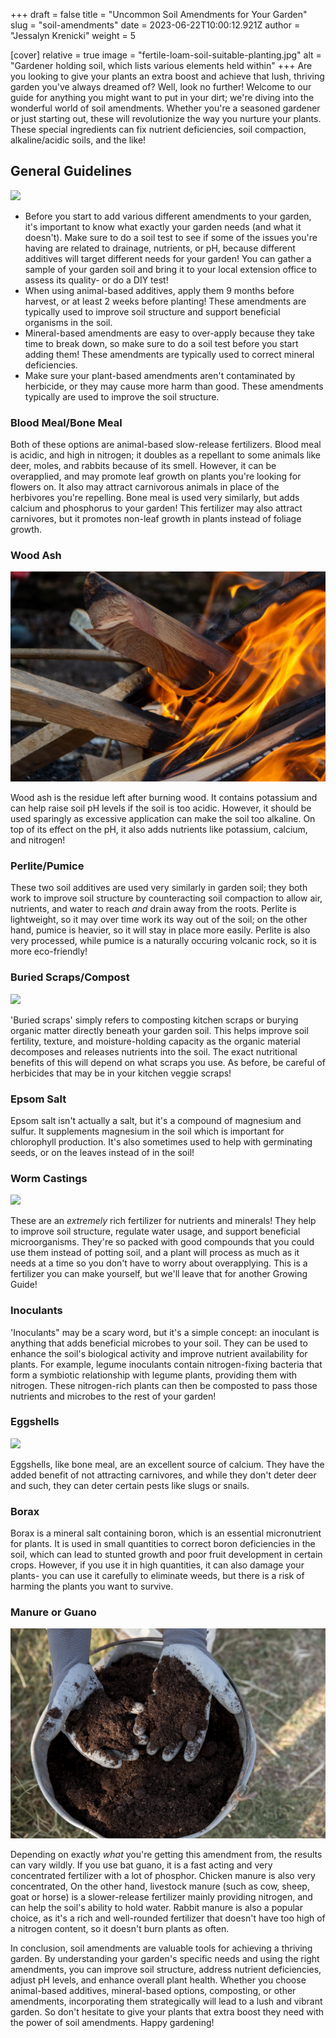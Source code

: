 +++
draft = false
title = "Uncommon Soil Amendments for Your Garden"
slug = "soil-amendments"
date = 2023-06-22T10:00:12.921Z
author = "Jessalyn Krenicki"
weight = 5

[cover]
relative = true
image = "fertile-loam-soil-suitable-planting.jpg"
alt = "Gardener holding soil, which lists various elements held within"
+++
Are you looking to give your plants an extra boost and achieve that lush, thriving garden you've always dreamed of? Well, look no further! Welcome to our guide for anything you might want to put in your dirt; we're diving into the wonderful world of soil amendments. Whether you're a seasoned gardener or just starting out, these will revolutionize the way you nurture your plants. These special ingredients can fix nutrient deficiencies, soil compaction, alkaline/acidic soils, and the like!

## General Guidelines

![](hand-holding-trowel-with-land.jpg)

* Before you start to add various different amendments to your garden, it's important to know what exactly your garden needs (and what it doesn't). Make sure to do a soil test to see if some of the issues you're having are related to drainage, nutrients, or pH, because different additives will target different needs for your garden! You can gather a sample of your garden soil and bring it to your local extension office to assess its quality- or do a DIY test!
* When using animal-based additives, apply them 9 months before harvest, or at least 2 weeks before planting! These amendments are typically used to improve soil structure and support beneficial organisms in the soil.
* Mineral-based amendments are easy to over-apply because they take time to break down, so make sure to do a soil test before you start adding them! These amendments are typically used to correct mineral deficiencies.
* Make sure your plant-based amendments aren't contaminated by herbicide, or they may cause more harm than good. These amendments typically are used to improve the soil structure.

### Blood Meal/Bone Meal

Both of these options are animal-based slow-release fertilizers. Blood meal is acidic, and high in nitrogen; it doubles as a repellant to some animals like deer, moles, and rabbits because of its smell. However, it can be overapplied, and may promote leaf growth on plants you're looking for flowers on. It also may attract carnivorous animals in place of the herbivores you're repelling. Bone meal is used very similarly, but adds calcium and phosphorus to your garden! This fertilizer may also attract carnivores, but it promotes non-leaf growth in plants instead of foliage growth. 

### Wood Ash

![](fire-burns-campfire-with-red-fire-background-high-quality-photo.jpg)

Wood ash is the residue left after burning wood. It contains potassium and can help raise soil pH levels if the soil is too acidic. However, it should be used sparingly as excessive application can make the soil too alkaline. On top of its effect on the pH, it also adds nutrients like potassium, calcium, and nitrogen!

### Perlite/Pumice

These two soil additives are used very similarly in garden soil; they both work to improve soil structure by counteracting soil compaction to allow air, nutrients, and water to reach *and* drain away from the roots. Perlite is lightweight, so it may over time work its way out of the soil; on the other hand, pumice is heavier, so it will stay in place more easily. Perlite is also very processed, while pumice is a naturally occuring volcanic rock, so it is more eco-friendly!

### Buried Scraps/Compost

![](compost-still-life-concept-1-.jpg)

'Buried scraps' simply refers to composting kitchen scraps or burying organic matter directly beneath your garden soil. This helps improve soil fertility, texture, and moisture-holding capacity as the organic material decomposes and releases nutrients into the soil. The exact nutritional benefits of this will depend on what scraps you use. As before, be careful of herbicides that may be in your kitchen veggie scraps!

### Epsom Salt

Epsom salt isn't actually a salt, but it's a compound of magnesium and sulfur. It supplements magnesium in the soil which is important for chlorophyll production. It's also sometimes used to help with germinating seeds, or on the leaves instead of in the soil!

### Worm Castings

![](compost-still-life-concept-with-earthworms.jpg)

These are an *extremely* rich fertilizer for nutrients and minerals! They help to improve soil structure, regulate water usage, and support beneficial microorganisms. They're so packed with good compounds that you could use them instead of potting soil, and a plant will process as much as it needs at a time so you don't have to worry about overapplying. This is a fertilizer you can make yourself, but we'll leave that for another Growing Guide!

### Inoculants

'Inoculants" may be a scary word, but it's a simple concept: an inoculant is anything that adds beneficial microbes to your soil. They can be used to enhance the soil's biological activity and improve nutrient availability for plants. For example, legume inoculants contain nitrogen-fixing bacteria that form a symbiotic relationship with legume plants, providing them with nitrogen. These nitrogen-rich plants can then be composted to pass those nutrients and microbes to the rest of your garden!

### Eggshells

![](farm-eggs-basket-with-dried-lavender.jpg)

Eggshells, like bone meal, are an excellent source of calcium. They have the added benefit of not attracting carnivores, and while they don't deter deer and such, they can deter certain pests like slugs or snails. 

### Borax

Borax is a mineral salt containing boron, which is an essential micronutrient for plants. It is used in small quantities to correct boron deficiencies in the soil, which can lead to stunted growth and poor fruit development in certain crops. However, if you use it in high quantities, it can also damage your plants- you can use it carefully to eliminate weeds, but there is a risk of harming the plants you want to survive.

### Manure or Guano

![](compost-still-life-concept-2-.jpg)

Depending on exactly *what* you're getting this amendment from, the results can vary wildly. If you use bat guano, it is a fast acting and very concentrated fertilizer with a lot of phosphor. Chicken manure is also very concentrated,  On the other hand, livestock manure (such as cow, sheep, goat or horse) is a slower-release fertilizer mainly providing nitrogen, and can help the soil's ability to hold water. Rabbit manure is also a popular choice, as it's a rich and well-rounded fertilizer that doesn't have too high of a nitrogen content, so it doesn't burn plants as often.



In conclusion, soil amendments are valuable tools for achieving a thriving garden. By understanding your garden's specific needs and using the right amendments, you can improve soil structure, address nutrient deficiencies, adjust pH levels, and enhance overall plant health. Whether you choose animal-based additives, mineral-based options, composting, or other amendments, incorporating them strategically will lead to a lush and vibrant garden. So don't hesitate to give your plants that extra boost they need with the power of soil amendments. Happy gardening!